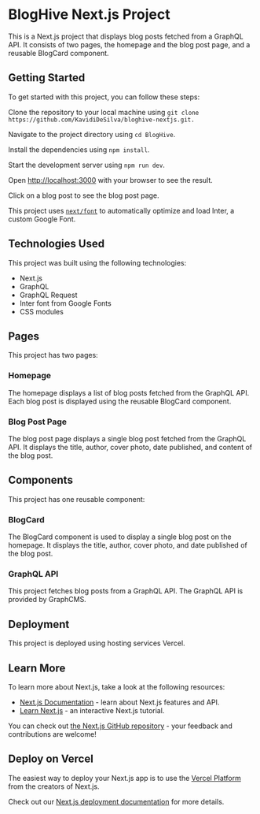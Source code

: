 # BlogHive Next.js Project
This is a Next.js project that displays blog posts fetched from a GraphQL API. It consists of two pages, the homepage and the blog post page, and a reusable BlogCard component.

## Getting Started
To get started with this project, you can follow these steps:

Clone the repository to your local machine using `git clone https://github.com/KavidiDeSilva/bloghive-nextjs.git.`

Navigate to the project directory using `cd BlogHive`.

Install the dependencies using `npm install`.

Start the development server using `npm run dev`.

Open [http://localhost:3000](http://localhost:3000) with your browser to see the result.

Click on a blog post to see the blog post page.

This project uses [`next/font`](https://nextjs.org/docs/basic-features/font-optimization) to automatically optimize and load Inter, a custom Google Font.


## Technologies Used
This project was built using the following technologies:

- Next.js
- GraphQL
- GraphQL Request
- Inter font from Google Fonts
- CSS modules

## Pages
This project has two pages:

### Homepage
The homepage displays a list of blog posts fetched from the GraphQL API. Each blog post is displayed using the reusable BlogCard component.

### Blog Post Page
The blog post page displays a single blog post fetched from the GraphQL API. It displays the title, author, cover photo, date published, and content of the blog post.

## Components
This project has one reusable component:

### BlogCard
The BlogCard component is used to display a single blog post on the homepage. It displays the title, author, cover photo, and date published of the blog post.

### GraphQL API
This project fetches blog posts from a GraphQL API. The GraphQL API is provided by GraphCMS.

## Deployment
This project is deployed using hosting services Vercel.

## Learn More

To learn more about Next.js, take a look at the following resources:

- [Next.js Documentation](https://nextjs.org/docs) - learn about Next.js features and API.
- [Learn Next.js](https://nextjs.org/learn) - an interactive Next.js tutorial.

You can check out [the Next.js GitHub repository](https://github.com/vercel/next.js/) - your feedback and contributions are welcome!

## Deploy on Vercel

The easiest way to deploy your Next.js app is to use the [Vercel Platform](https://vercel.com/new?utm_medium=default-template&filter=next.js&utm_source=create-next-app&utm_campaign=create-next-app-readme) from the creators of Next.js.

Check out our [Next.js deployment documentation](https://nextjs.org/docs/deployment) for more details.
